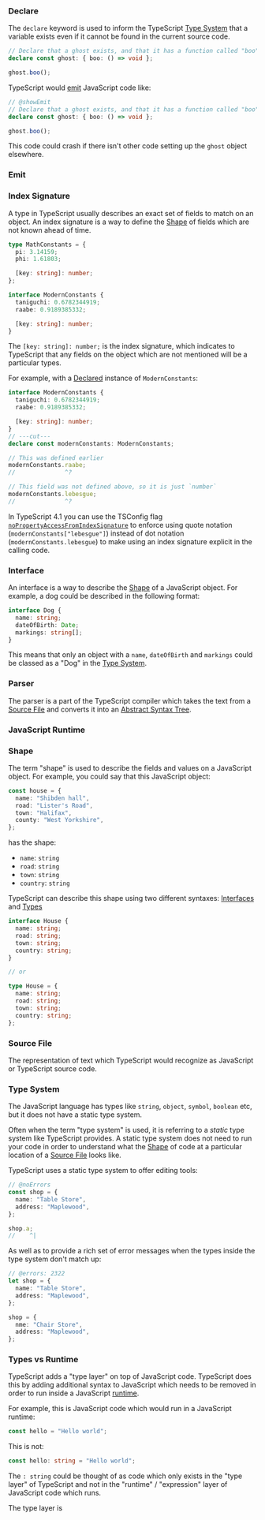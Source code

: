 <article>
<div class='whitespace raised content main-content-block'>

### Declare

The `declare` keyword is used to inform the TypeScript [Type System](#type-system) that a variable exists even if it cannot be found in the current source code.

```ts twoslash
// Declare that a ghost exists, and that it has a function called "boo"
declare const ghost: { boo: () => void };

ghost.boo();
```

TypeScript would [emit](#emit) JavaScript code like:

```ts twoslash
// @showEmit
// Declare that a ghost exists, and that it has a function called "boo"
declare const ghost: { boo: () => void };

ghost.boo();
```

This code could crash if there isn't other code setting up the `ghost` object elsewhere.

</div>
</article>
<article>
<div class='whitespace raised content main-content-block'>

### Emit

</div>
</article>
<article>
<div class='whitespace raised content main-content-block'>

### Index Signature

A type in TypeScript usually describes an exact set of fields to match on an object.
An index signature is a way to define the [Shape](#shape) of fields which are not known ahead of time.

```ts twoslash
type MathConstants = {
  pi: 3.14159;
  phi: 1.61803;

  [key: string]: number;
};

interface ModernConstants {
  taniguchi: 0.6782344919;
  raabe: 0.9189385332;

  [key: string]: number;
}
```

The `[key: string]: number;` is the index signature, which indicates to TypeScript that any fields on the object which are not mentioned will be a particular types.

For example, with a [Declared](#declare) instance of `ModernConstants`:

```ts twoslash
interface ModernConstants {
  taniguchi: 0.6782344919;
  raabe: 0.9189385332;

  [key: string]: number;
}
// ---cut---
declare const modernConstants: ModernConstants;

// This was defined earlier
modernConstants.raabe;
//              ^?

// This field was not defined above, so it is just `number`
modernConstants.lebesgue;
//              ^?
```

In TypeScript 4.1 you can use the TSConfig flag [`noPropertyAccessFromIndexSignature`](/tsconfig#noPropertyAccessFromIndexSignature) to enforce using quote notation (`modernConstants["lebesgue"]`) instead of dot notation (`modernConstants.lebesgue`) to make using an index signature explicit in the calling code.

</div>
</article>
<article>
<div class='whitespace raised content main-content-block'>

### Interface

An interface is a way to describe the [Shape](#shape) of a JavaScript object. For example, a dog could be described in the following format:

```ts twoslash
interface Dog {
  name: string;
  dateOfBirth: Date;
  markings: string[];
}
```

This means that only an object with a `name`, `dateOfBirth` and `markings` could be classed as a "Dog" in the [Type System](#type-system).

</div>
</article>
<article>
<div class='whitespace raised content main-content-block'>

### Parser

The parser is a part of the TypeScript compiler which takes the text from a [Source File](#source-file) and converts it into an [Abstract Syntax Tree](#abstract-syntax-tree).

</div>
</article>
<article>
<div class='whitespace raised content main-content-block'>

### JavaScript Runtime

</div>
</article>
<article>
<div class='whitespace raised content main-content-block'>

### Shape

The term "shape" is used to describe the fields and values on a JavaScript object. For example, you could say that this JavaScript object:

```ts
const house = {
  name: "Shibden hall",
  road: "Lister's Road",
  town: "Halifax",
  county: "West Yorkshire",
};
```

has the shape:

- `name`: `string`
- `road`: `string`
- `town`: `string`
- `country`: `string`

TypeScript can describe this shape using two different syntaxes: [Interfaces](#interface) and [Types](#type-literal)

```ts
interface House {
  name: string;
  road: string;
  town: string;
  country: string;
}

// or

type House = {
  name: string;
  road: string;
  town: string;
  country: string;
};
```

</div>
</article>
<article>
<div class='whitespace raised content main-content-block'>

### Source File

The representation of text which TypeScript would recognize as JavaScript or TypeScript source code.

</div>
</article>
<article>
<div class='whitespace raised content main-content-block'>

### Type System

The JavaScript language has types like `string`, `object`, `symbol`, `boolean` etc, but it does not have a static type system.

Often when the term "type system" is used, it is referring to a _static_ type system like TypeScript provides.
A static type system does not need to run your code in order to understand what the [Shape](#shape) of code at a particular location of a [Source File](#source-file) looks like.

TypeScript uses a static type system to offer editing tools:

```ts twoslash
// @noErrors
const shop = {
  name: "Table Store",
  address: "Maplewood",
};

shop.a;
//    ^|
```

As well as to provide a rich set of error messages when the types inside the type system don't match up:

```ts twoslash
// @errors: 2322
let shop = {
  name: "Table Store",
  address: "Maplewood",
};

shop = {
  nme: "Chair Store",
  address: "Maplewood",
};
```

</div>
</article>
<article>
<div class='whitespace raised content main-content-block'>

### Types vs Runtime

TypeScript adds a "type layer" on top of JavaScript code. TypeScript does this by adding additional syntax to JavaScript which needs to be removed in order to run inside a JavaScript [runtime](#runtime).

For example, this is JavaScript code which would run in a JavaScript runtime:

```ts
const hello = "Hello world";
```

This is not:

```ts
const hello: string = "Hello world";
```

The `: string` could be thought of as code which only exists in the "type layer" of TypeScript and not in the "runtime" / "expression" layer of JavaScript code which runs.

The type layer is

</div>
</article>
